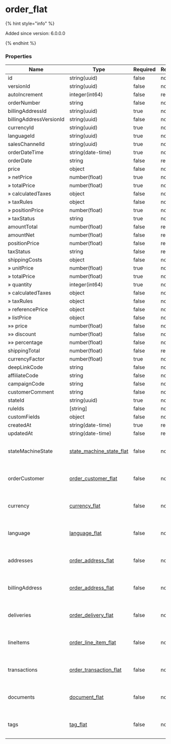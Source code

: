 
# order_flat

{% hint style="info" %}

Added since version: 6.0.0.0

{% endhint %}

### Properties

|Name|Type|Required|Restrictions|Description|
|---|---|---|---|---|
|id|string(uuid)|false|none|none|
|versionId|string(uuid)|false|none|none|
|autoIncrement|integer(int64)|false|read-only|none|
|orderNumber|string|false|none|none|
|billingAddressId|string(uuid)|true|none|none|
|billingAddressVersionId|string(uuid)|false|none|none|
|currencyId|string(uuid)|true|none|none|
|languageId|string(uuid)|true|none|none|
|salesChannelId|string(uuid)|true|none|none|
|orderDateTime|string(date-time)|true|none|none|
|orderDate|string|false|read-only|none|
|price|object|false|none|none|
|» netPrice|number(float)|true|none|none|
|» totalPrice|number(float)|true|none|none|
|» calculatedTaxes|object|false|none|none|
|» taxRules|object|false|none|none|
|» positionPrice|number(float)|true|none|none|
|» taxStatus|string|true|none|none|
|amountTotal|number(float)|false|read-only|none|
|amountNet|number(float)|false|read-only|none|
|positionPrice|number(float)|false|read-only|none|
|taxStatus|string|false|read-only|none|
|shippingCosts|object|false|none|none|
|» unitPrice|number(float)|true|none|none|
|» totalPrice|number(float)|true|none|none|
|» quantity|integer(int64)|true|none|none|
|» calculatedTaxes|object|false|none|none|
|» taxRules|object|false|none|none|
|» referencePrice|object|false|none|none|
|» listPrice|object|false|none|none|
|»» price|number(float)|false|none|none|
|»» discount|number(float)|false|none|none|
|»» percentage|number(float)|false|none|none|
|shippingTotal|number(float)|false|read-only|none|
|currencyFactor|number(float)|true|none|none|
|deepLinkCode|string|false|none|none|
|affiliateCode|string|false|none|none|
|campaignCode|string|false|none|none|
|customerComment|string|false|none|none|
|stateId|string(uuid)|true|none|none|
|ruleIds|[string]|false|none|none|
|customFields|object|false|none|none|
|createdAt|string(date-time)|true|read-only|none|
|updatedAt|string(date-time)|false|read-only|none|
|stateMachineState|[state_machine_state_flat](/schema/state_machine_state_flat)|false|none|Added since version: 6.0.0.0|
|orderCustomer|[order_customer_flat](/schema/order_customer_flat)|false|none|Added since version: 6.0.0.0|
|currency|[currency_flat](/schema/currency_flat)|false|none|Added since version: 6.0.0.0|
|language|[language_flat](/schema/language_flat)|false|none|Added since version: 6.0.0.0|
|addresses|[order_address_flat](/schema/order_address_flat)|false|none|Added since version: 6.0.0.0|
|billingAddress|[order_address_flat](/schema/order_address_flat)|false|none|Added since version: 6.0.0.0|
|deliveries|[order_delivery_flat](/schema/order_delivery_flat)|false|none|Added since version: 6.0.0.0|
|lineItems|[order_line_item_flat](/schema/order_line_item_flat)|false|none|Added since version: 6.0.0.0|
|transactions|[order_transaction_flat](/schema/order_transaction_flat)|false|none|Added since version: 6.0.0.0|
|documents|[document_flat](/schema/document_flat)|false|none|Added since version: 6.0.0.0|
|tags|[tag_flat](/schema/tag_flat)|false|none|Added since version: 6.0.0.0|
